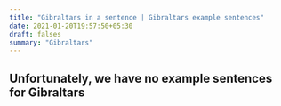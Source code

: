 ```yaml
---
title: "Gibraltars in a sentence | Gibraltars example sentences"
date: 2021-01-20T19:57:50+05:30
draft: falses
summary: "Gibraltars"
---
```

## Unfortunately, we have no example sentences for Gibraltars                 
